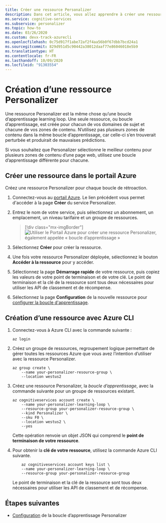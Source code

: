 ```yaml
---
title: Créer une ressource Personalizer
description: Dans cet article, vous allez apprendre à créer une ressource personnalisable dans le Portail Azure pour chaque boucle de rétroaction.
ms.service: cognitive-services
ms.subservice: personalizer
ms.topic: how-to
ms.date: 03/26/2020
ms.custom: devx-track-azurecli
ms.openlocfilehash: 0c75d917f1abe72af2f4aa56b0f67dbb7bcd24a1
ms.sourcegitcommit: 829d951d5c90442a38012daaf77e86046018e5b9
ms.translationtype: HT
ms.contentlocale: fr-FR
ms.lasthandoff: 10/09/2020
ms.locfileid: "91303554"
---
```

# <a name="create-a-personalizer-resource"></a>Création d’une ressource Personalizer

Une ressource Personalizer est la même chose qu’une boucle d’apprentissage learning loop. Une seule ressource, ou boucle d’apprentissage, est créée pour chacun de vos domaines de sujet et chacune de vos zones de contenu. N’utilisez pas plusieurs zones de contenu dans la même boucle d’apprentissage, car celle-ci s’en trouverait perturbée et produirait de mauvaises prédictions.

Si vous souhaitez que Personalizer sélectionne le meilleur contenu pour plusieurs zones de contenu d’une page web, utilisez une boucle d’apprentissage différente pour chacune.


## <a name="create-a-resource-in-the-azure-portal"></a>Créer une ressource dans le portail Azure

Créez une ressource Personalizer pour chaque boucle de rétroaction.

1. Connectez-vous au [portail Azure](https://ms.portal.azure.com/#create/Microsoft.CognitiveServicesPersonalizer). Le lien précédent vous permet d'accéder à la page **Créer** du service Personalizer.
1. Entrez le nom de votre service, puis sélectionnez un abonnement, un emplacement, un niveau tarifaire et un groupe de ressources.

    > [!div class="mx-imgBorder"]
    > ![Utiliser le Portail Azure pour créer une ressource Personalizer, également appelée « boucle d’apprentissage »](./media/how-to-create-resource/how-to-create-personalizer-resource-learning-loop.png)

1. Sélectionnez **Créer** pour créer la ressource.

1. Une fois votre ressource Personalizer déployée, sélectionnez le bouton **Accéder à la ressource** pour y accéder.

1. Sélectionnez la page **Démarrage rapide** de votre ressource, puis copiez les valeurs de votre point de terminaison et de votre clé. Le point de terminaison et la clé de la ressource sont tous deux nécessaires pour utiliser les API de classement et de récompense.

1. Sélectionnez la page **Configuration** de la nouvelle ressource pour [configurer la boucle d'apprentissage](how-to-settings.md).

## <a name="create-a-resource-with-the-azure-cli"></a>Création d’une ressource avec Azure CLI

1. Connectez-vous à Azure CLI avec la commande suivante :

    ```azurecli-interactive
    az login
    ```

1. Créez un groupe de ressources, regroupement logique permettant de gérer toutes les ressources Azure que vous avez l’intention d’utiliser avec la ressource Personalizer.


    ```azurecli-interactive
    az group create \
        --name your-personalizer-resource-group \
        --location westus2
    ```

1. Créez une ressource Personalizer, la _boucle d’apprentissage_, avec la commande suivante pour un groupe de ressources existant.

    ```azurecli-interactive
    az cognitiveservices account create \
        --name your-personalizer-learning-loop \
        --resource-group your-personalizer-resource-group \
        --kind Personalizer \
        --sku F0 \
        --location westus2 \
        --yes
    ```

    Cette opération renvoie un objet JSON qui comprend le **point de terminaison de votre ressource**.

1. Pour obtenir la **clé de votre ressource**, utilisez la commande Azure CLI suivante.

    ```azurecli-interactive
        az cognitiveservices account keys list \
        --name your-personalizer-learning-loop \
        --resource-group your-personalizer-resource-group
    ```

    Le point de terminaison et la clé de la ressource sont tous deux nécessaires pour utiliser les API de classement et de récompense.

## <a name="next-steps"></a>Étapes suivantes

* [Configuration](how-to-settings.md) de la boucle d’apprentissage Personalizer

